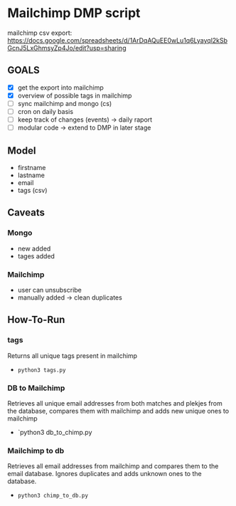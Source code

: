 # Mailchimp DMP script

mailchimp csv export: https://docs.google.com/spreadsheets/d/1ArDqAQuEE0wLu1q6Lyayql2kSbGcnJ5LxGhmsyZp4Jo/edit?usp=sharing

## GOALS

- [x] get the export into mailchimp
- [x] overview of possible tags in mailchimp
- [ ] sync mailchimp and mongo (cs)
- [ ] cron on daily basis
- [ ] keep track of changes (events) -> daily raport
- [ ] modular code -> extend to DMP in later stage

## Model

- firstname
- lastname
- email
- tags (csv)

## Caveats

### Mongo

- new added
- tages added

### Mailchimp

- user can unsubscribe
- manually added -> clean duplicates

## How-To-Run

### tags

Returns all unique tags present in mailchimp

- `python3 tags.py`

### DB to Mailchimp

Retrieves all unique email addresses from both matches and plekjes from the database, compares them with mailchimp and adds new unique ones to mailchimp

- `python3 db_to_chimp.py

### Mailchimp to db

Retrieves all email addresses from mailchimp and compares them to the email database. Ignores duplicates and adds unknown ones to the database.

- `python3 chimp_to_db.py`
